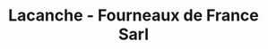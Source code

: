 ---
title: "Lacanche - Fourneaux de France Sarl"
url: /villeneuve-vd/lacanche-fourneaux-de-france-sarl/
shop: Küchen
---